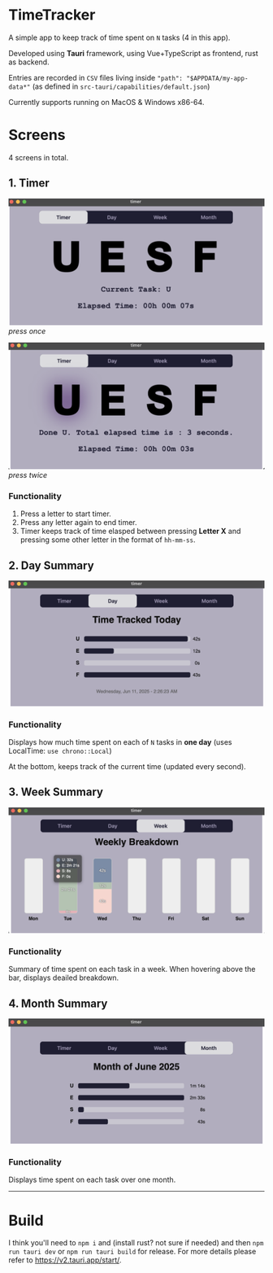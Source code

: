 # TimeTracker

A simple app to keep track of time spent on `N` tasks (4 in this app). 

Developed using **Tauri** framework, using Vue+TypeScript as frontend, rust as backend. 

Entries are recorded in `CSV` files living inside `"path": "$APPDATA/my-app-data*"` (as defined in `src-tauri/capabilities/default.json`)

Currently supports running on MacOS & Windows x86-64.

# Screens

4 screens in total.

## 1. Timer

![alt text](readme/timer0.png)
*press once*

![alt text](readme/timer.png)
*press twice*

### Functionality
1. Press a letter to start timer.
2. Press any letter again to end timer.
3. Timer keeps track of time elasped between pressing **Letter X** and pressing some other letter in the format of `hh-mm-ss`.

## 2. Day Summary
![alt text](readme/day.png)

### Functionality
Displays how much time spent on each of `N` tasks in **one day** (uses LocalTime: `use chrono::Local`)

At the bottom, keeps track of the current time (updated every second).

## 3. Week Summary
![alt text](readme/week.png)

### Functionality
Summary of time spent on each task in a week. 
When hovering above the bar, displays deailed breakdown.


## 4. Month Summary
![alt text](readme/month.png)

### Functionality
Displays time spent on each task over one month.


---


# Build
I think you'll need to `npm i` and (install rust? not sure if needed) and then `npm run tauri dev` or `npm run tauri build` for release. For more details please refer to https://v2.tauri.app/start/.
